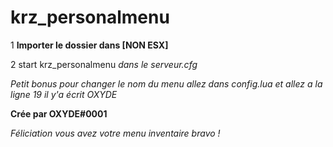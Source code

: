 # krz_personalmenu

1 **Importer le dossier dans [NON ESX]**

2 start krz_personalmenu *dans le serveur.cfg*

*Petit bonus pour changer le nom du menu allez dans config.lua et allez a la ligne 19 il y'a écrit OXYDE*

**Crée par OXYDE#0001**

*Féliciation vous avez votre menu inventaire bravo !*
